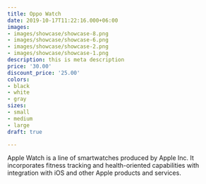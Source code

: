 ```yaml
---
title: Oppo Watch
date: 2019-10-17T11:22:16.000+06:00
images:
- images/showcase/showcase-8.png
- images/showcase/showcase-6.png
- images/showcase/showcase-2.png
- images/showcase/showcase-1.png
description: this is meta description
price: '30.00'
discount_price: '25.00'
colors:
- black
- white
- gray
sizes:
- small
- medium
- large
draft: true

---
```

Apple Watch is a line of smartwatches produced by Apple Inc. It incorporates fitness tracking and health-oriented capabilities with integration with iOS and other Apple products and services.
